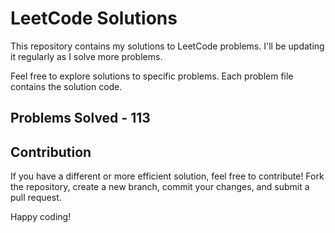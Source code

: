 # LeetCode Solutions

This repository contains my solutions to LeetCode problems. I'll be updating it regularly as I solve more problems.

Feel free to explore solutions to specific problems. Each problem file contains the solution code.

## Problems Solved - 113

## Contribution

If you have a different or more efficient solution, feel free to contribute! Fork the repository, create a new branch, commit your changes, and submit a pull request.

Happy coding!